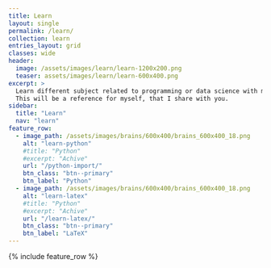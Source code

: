 ```yaml
---
title: Learn
layout: single
permalink: /learn/
collection: learn
entries_layout: grid
classes: wide
header:
  image: /assets/images/learn/learn-1200x200.png
  teaser: assets/images/learn/learn-600x400.png
excerpt: >
  Learn different subject related to programming or data science with me.
  This will be a reference for myself, that I share with you.
sidebar:
  title: "Learn"
  nav: "learn"
feature_row:
  - image_path: /assets/images/brains/600x400/brains_600x400_18.png
    alt: "learn-python"
    #title: "Python"
    #excerpt: "Achive"
    url: "/python-import/"
    btn_class: "btn--primary"
    btn_label: "Python"
  - image_path: /assets/images/brains/600x400/brains_600x400_18.png
    alt: "learn-latex"
    #title: "Python"
    #excerpt: "Achive"
    url: "/learn-latex/"
    btn_class: "btn--primary"
    btn_label: "LaTeX"
---
```

<!-- Global site tag (gtag.js) - Google Analytics -->
<script async src="https://www.googletagmanager.com/gtag/js?id=G-X5TVX1RNG8"></script>
<script>
  window.dataLayer = window.dataLayer || [];
  function gtag(){dataLayer.push(arguments);}
  gtag('js', new Date());

  gtag('config', 'G-X5TVX1RNG8');
</script>

{% include feature_row %}
